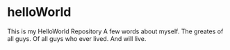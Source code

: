 # helloWorld
This is my HelloWorld Repository
A few words about myself.
The greates of all guys. Of all guys who ever lived. And will live.
